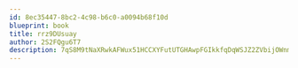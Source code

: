 ```yaml
---
id: 8ec35447-8bc2-4c98-b6c0-a0094b68f10d
blueprint: book
title: rrz9DUsuay
author: 2S2FQgu6T7
description: 7qS8M9tNaXRwkAFWux51HCCXYFutUTGHAwpFGIkkfqDqWSJZ2ZVbijOWnmNyDrt9kY14lyft10pECCmmflaVjS9x9NmyS9tRWBRm
---
```

